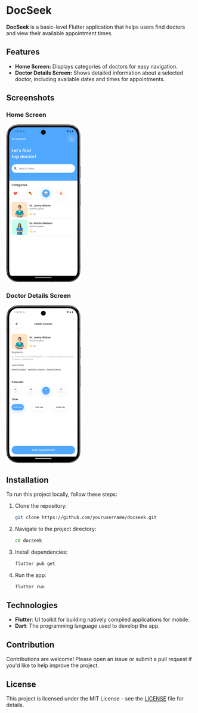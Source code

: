 # DocSeek

**DocSeek** is a basic-level Flutter application that helps users find doctors and view their available appointment times.

## Features

- **Home Screen:** Displays categories of doctors for easy navigation.
- **Doctor Details Screen:** Shows detailed information about a selected doctor, including available dates and times for appointments.

## Screenshots

### Home Screen
<img src = "screenshots/screen01.png" width ="200" />

### Doctor Details Screen
<img src = "screenshots/screen02.png" width ="200" />


## Installation

To run this project locally, follow these steps:

1. Clone the repository:
    ```bash
    git clone https://github.com/yourusername/docseek.git
    ```
2. Navigate to the project directory:
    ```bash
    cd docseek
    ```
3. Install dependencies:
    ```bash
    flutter pub get
    ```
4. Run the app:
    ```bash
    flutter run
    ```

## Technologies

- **Flutter**: UI toolkit for building natively compiled applications for mobile.
- **Dart**: The programming language used to develop the app.

## Contribution

Contributions are welcome! Please open an issue or submit a pull request if you'd like to help improve the project.

## License

This project is licensed under the MIT License - see the [LICENSE](LICENSE) file for details.
